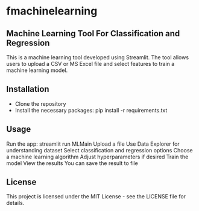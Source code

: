 # fmachinelearning
## Machine Learning Tool For Classification and Regression
This is a machine learning tool developed using Streamlit. The tool allows users to upload a CSV  or MS Excel file and select features to train a machine learning model.
## Installation
- Clone the repository
- Install the necessary packages: pip install -r requirements.txt
## Usage
Run the app: streamlit run MLMain
Upload a file
Use Data Explorer for understanding dataset
Select classification and regression options
Choose a machine learning algorithm
Adjust hyperparameters if desired
Train the model
View the results
You can save the result to file
## License
This project is licensed under the MIT License - see the LICENSE file for details.
